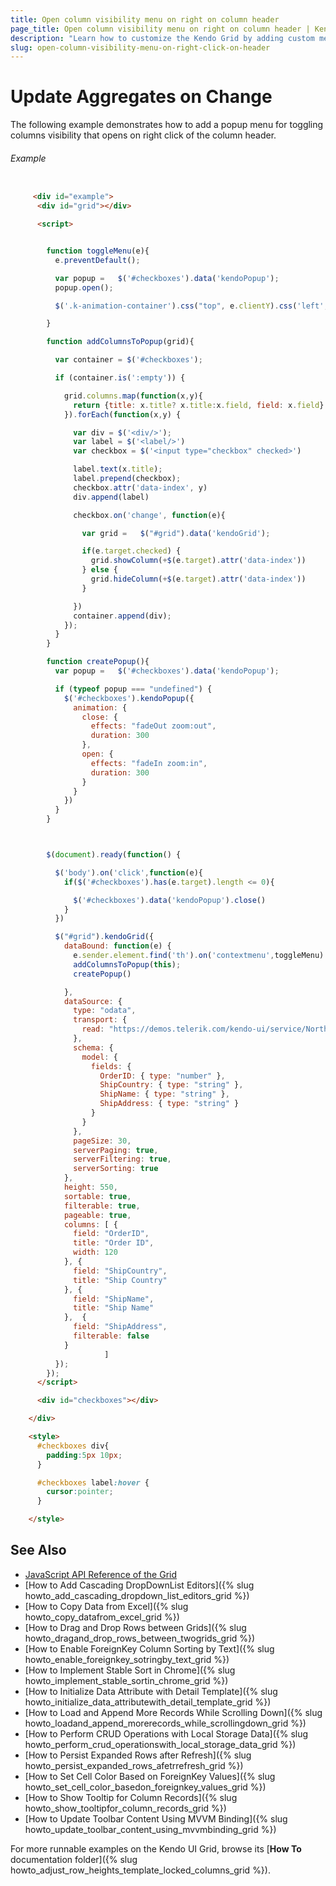 ```yaml
---
title: Open column visibility menu on right on column header
page_title: Open column visibility menu on right on column header | Kendo UI Grid Widget
description: "Learn how to customize the Kendo Grid by adding custom menu that opens on right click of the column header"
slug: open-column-visibility-menu-on-right-click-on-header
---
```


# Update Aggregates on Change

The following example demonstrates how to add a popup menu for toggling columns visibility that opens on right click of the column header.

###### Example

```html

     <div id="example">
      <div id="grid"></div>

      <script>


        function toggleMenu(e){
          e.preventDefault(); 

          var popup =	$('#checkboxes').data('kendoPopup');
          popup.open();

          $('.k-animation-container').css("top", e.clientY).css('left',e.clientX )

        }

        function addColumnsToPopup(grid){

          var container = $('#checkboxes');

          if (container.is(':empty')) {

            grid.columns.map(function(x,y){
              return {title: x.title? x.title:x.field, field: x.field}
            }).forEach(function(x,y) {

              var div = $('<div/>');	
              var label = $('<label/>')
              var checkbox = $('<input type="checkbox" checked>')

              label.text(x.title);
              label.prepend(checkbox);
              checkbox.attr('data-index', y)
              div.append(label)

              checkbox.on('change', function(e){

                var grid =   $("#grid").data('kendoGrid');

                if(e.target.checked) {
                  grid.showColumn(+$(e.target).attr('data-index'))
                } else {
                  grid.hideColumn(+$(e.target).attr('data-index'))
                }

              }) 
              container.append(div);
            });          
          }
        }

        function createPopup(){
          var popup =	$('#checkboxes').data('kendoPopup');

          if (typeof popup === "undefined") {       
            $('#checkboxes').kendoPopup({
              animation: {
                close: {
                  effects: "fadeOut zoom:out",
                  duration: 300
                },
                open: {
                  effects: "fadeIn zoom:in",
                  duration: 300
                }
              }
            })
          }
        }



        $(document).ready(function() {

          $('body').on('click',function(e){
            if($('#checkboxes').has(e.target).length <= 0){

              $('#checkboxes').data('kendoPopup').close()
            }
          })

          $("#grid").kendoGrid({
            dataBound: function(e) {
              e.sender.element.find('th').on('contextmenu',toggleMenu)
              addColumnsToPopup(this);
              createPopup()

            },
            dataSource: {
              type: "odata",
              transport: {
                read: "https://demos.telerik.com/kendo-ui/service/Northwind.svc/Orders"
              },
              schema: {
                model: {
                  fields: {
                    OrderID: { type: "number" },
                    ShipCountry: { type: "string" },
                    ShipName: { type: "string" },
                    ShipAddress: { type: "string" }                                        
                  }
                }
              },
              pageSize: 30,
              serverPaging: true,
              serverFiltering: true,
              serverSorting: true
            },
            height: 550,
            sortable: true,
            filterable: true,
            pageable: true,
            columns: [ {
              field: "OrderID",
              title: "Order ID",
              width: 120
            }, {
              field: "ShipCountry",
              title: "Ship Country"
            }, {
              field: "ShipName",
              title: "Ship Name"
            },  {
              field: "ShipAddress",
              filterable: false
            }
                     ]
          });
        });
      </script>

      <div id="checkboxes"></div>

    </div>

    <style>
      #checkboxes div{
        padding:5px 10px;
      }

      #checkboxes label:hover {
        cursor:pointer;
      }

    </style>

```

## See Also

* [JavaScript API Reference of the Grid](/api/javascript/ui/grid)
* [How to Add Cascading DropDownList Editors]({% slug howto_add_cascading_dropdown_list_editors_grid %})
* [How to Copy Data from Excel]({% slug howto_copy_datafrom_excel_grid %})
* [How to Drag and Drop Rows between Grids]({% slug howto_dragand_drop_rows_between_twogrids_grid %})
* [How to Enable ForeignKey Column Sorting by Text]({% slug howto_enable_foreignkey_sotringby_text_grid %})
* [How to Implement Stable Sort in Chrome]({% slug howto_implement_stable_sortin_chrome_grid %})
* [How to Initialize Data Attribute with Detail Template]({% slug howto_initialize_data_attributewith_detail_template_grid %})
* [How to Load and Append More Records While Scrolling Down]({% slug howto_loadand_append_morerecords_while_scrollingdown_grid %})
* [How to Perform CRUD Operations with Local Storage Data]({% slug howto_perform_crud_operationswith_local_storage_data_grid %})
* [How to Persist Expanded Rows after Refresh]({% slug howto_persist_expanded_rows_afetrrefresh_grid %})
* [How to Set Cell Color Based on ForeignKey Values]({% slug howto_set_cell_color_basedon_foreignkey_values_grid %})
* [How to Show Tooltip for Column Records]({% slug howto_show_tooltipfor_column_records_grid %})
* [How to Update Toolbar Content Using MVVM Binding]({% slug howto_update_toolbar_content_using_mvvmbinding_grid %})

For more runnable examples on the Kendo UI Grid, browse its [**How To** documentation folder]({% slug howto_adjust_row_heights_template_locked_columns_grid %}).

